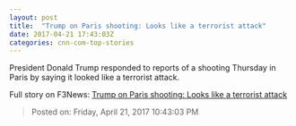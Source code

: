 ```yaml
---
layout: post
title:  "Trump on Paris shooting: Looks like a terrorist attack"
date: 2017-04-21 17:43:03Z
categories: cnn-com-top-stories
---
```


President Donald Trump responded to reports of a shooting Thursday in Paris by saying it looked like a terrorist attack.


Full story on F3News: [Trump on Paris shooting: Looks like a terrorist attack](http://www.f3nws.com/n/YtcukC)

> Posted on: Friday, April 21, 2017 10:43:03 PM
